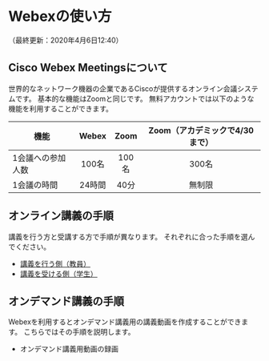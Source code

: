 # Webexの使い方

（最終更新：2020年4月6日12:40）

## Cisco Webex Meetingsについて

世界的なネットワーク機器の企業であるCiscoが提供するオンライン会議システムです。
基本的な機能はZoomと同じです。
無料アカウントでは以下のような機能を利用することができます。

| 機能              | Webex      | Zoom       | Zoom（アカデミックで4/30まで） |
| ----------------- | :--------: | :--------: | :----------------------------: |
| 1会議への参加人数 | 100名      | 100名      | 300名                          |
| 1会議の時間       | 24時間     | 40分       | 無制限                         |

## オンライン講義の手順

講義を行う方と受講する方で手順が異なります。
それぞれに合った手順を選んでください。

- [講義を行う側（教員）](teacher.md)
- [講義を受ける側（学生）](student.md)


## オンデマンド講義の手順

Webexを利用するとオンデマンド講義用の講義動画を作成することができます。
こちらではその手順を説明します。

- オンデマンド講義用動画の録画

